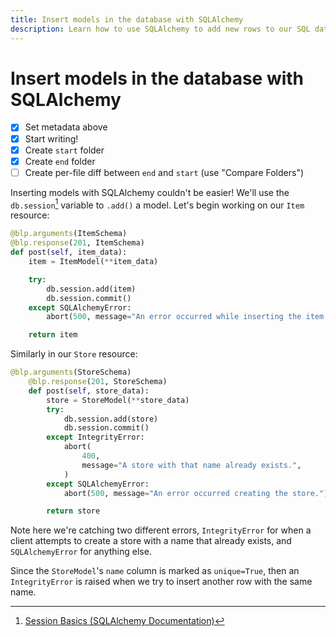 ```yaml
---
title: Insert models in the database with SQLAlchemy
description: Learn how to use SQLAlchemy to add new rows to our SQL database.
---
```


# Insert models in the database with SQLAlchemy

- [x] Set metadata above
- [x] Start writing!
- [x] Create `start` folder
- [x] Create `end` folder
- [ ] Create per-file diff between `end` and `start` (use "Compare Folders")

Inserting models with SQLAlchemy couldn't be easier! We'll use the `db.session`[^1] variable to `.add()` a model. Let's begin working on our `Item` resource:

```python title="resources/item.py"
@blp.arguments(ItemSchema)
@blp.response(201, ItemSchema)
def post(self, item_data):
    item = ItemModel(**item_data)

    try:
        db.session.add(item)
        db.session.commit()
    except SQLAlchemyError:
        abort(500, message="An error occurred while inserting the item.")

    return item
```

Similarly in our `Store` resource:

```python title="resources/store.py"
@blp.arguments(StoreSchema)
    @blp.response(201, StoreSchema)
    def post(self, store_data):
        store = StoreModel(**store_data)
        try:
            db.session.add(store)
            db.session.commit()
        except IntegrityError:
            abort(
                400,
                message="A store with that name already exists.",
            )
        except SQLAlchemyError:
            abort(500, message="An error occurred creating the store.")

        return store
```

Note here we're catching two different errors, `IntegrityError` for when a client attempts to create a store with a name that already exists, and `SQLAlchemyError` for anything else.

Since the `StoreModel`'s `name` column is marked as `unique=True`, then an `IntegrityError` is raised when we try to insert another row with the same name.

[^1]: [Session Basics (SQLAlchemy Documentation)](https://docs.sqlalchemy.org/en/14/orm/session_basics.html)